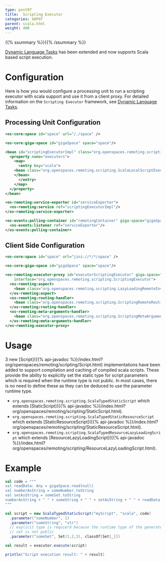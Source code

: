 ```yaml
---
type: post97
title:  Scripting Executor
categories: XAP97
parent: scala.html
weight: 400
---
```



{{% ssummary  %}}{{% /ssummary %}}



[Dynamic Language Tasks](./task-dynamic-language.html) has been extended and now supports Scala based script execution.

# Configuration

Here is how you would configure a processing unit to run a scripting executor with scala support and use it from a client proxy. For detailed information on the `Scripting Executor` framework, see [Dynamic Language Tasks](./task-dynamic-language.html).

## Processing Unit Configuration


```xml
<os-core:space id="space" url="/./space" />

<os-core:giga-space id="gigaSpace" space="space"/>

<bean id="scriptingExecutorImpl" class="org.openspaces.remoting.scripting.DefaultScriptingExecutor">
  <property name="executors">
    <map>
      <entry key="scala">
	<bean class="org.openspaces.remoting.scripting.ScalaLocalScriptExecutor">
	</bean>
      </entry>
    </map>
  </property>
</bean>

<os-remoting:service-exporter id="serviceExporter">
  <os-remoting:service ref="scriptingExecutorImpl"/>
</os-remoting:service-exporter>

<os-events:polling-container id="remotingContainer" giga-space="gigaSpace">
  <os-events:listener ref="serviceExporter"/>
</os-events:polling-container>
```

## Client Side Configuration


```xml
<os-core:space id="space" url="jini://*/*/space" />

<os-core:giga-space id="gigaSpace" space="space"/>

<os-remoting:executor-proxy id="executorScriptingExecutor" giga-space="gigaSpace"
	interface="org.openspaces.remoting.scripting.ScriptingExecutor">
  <os-remoting:aspect>
    <bean class="org.openspaces.remoting.scripting.LazyLoadingRemoteInvocationAspect" />
  </os-remoting:aspect>
  <os-remoting:routing-handler>
	<bean class="org.openspaces.remoting.scripting.ScriptingRemoteRoutingHandler" />
  </os-remoting:routing-handler>
  <os-remoting:meta-arguments-handler>
	<bean class="org.openspaces.remoting.scripting.ScriptingMetaArgumentsHandler" />
  </os-remoting:meta-arguments-handler>
</os-remoting:executor-proxy>
```

# Usage

3 new [Script]({{% api-javadoc %}}/index.html?org/openspaces/remoting/scripting/Script.html) implementations have been added to support compilation and caching of compiled scala scripts. These provide the ability to explicitly set the static type for script parameters which is required when the runtime type is not public. In most cases, there is no need to define these as they can be deduced to use the parameter runtime type.

- `org.openspaces.remoting.scripting.ScalaTypedStaticScript` which extends [StaticScript]({{% api-javadoc %}}/index.html?org/openspaces/remoting/scripting/StaticScript.html).
- `org.openspaces.remoting.scripting.ScalaTypedStaticResourceScript` which extends [StaticResourceScript]({{% api-javadoc %}}/index.html?org/openspaces/remoting/scripting/StaticResourceScript.html).
- `org.openspaces.remoting.scripting.ScalaTypedResourceLazyLoadingScript` which extends [ResourceLazyLoadingScript]({{% api-javadoc %}}/index.html?org/openspaces/remoting/scripting/ResourceLazyLoadingScript.html).

# Example


```scala
val code = """
val readData: Any = gigaSpace.read(null)
val numberAsString = someNumber.toString
val setAsString = someSet.toString
numberAsString + " " + someString + " " + setAsString + " " + readData
"""

val script = new ScalaTypedStaticScript("myScript", "scala", code)
  .parameter("someNumber", 1)
  .parameter("someString", "str")
  // explicit type is requierd because the runtime type of the generated
  // set is not public
  .parameter("someSet", Set(1,2,3), classOf[Set[_]])

val result = executor.execute(script)

println("Script execution result: " + result)
```
